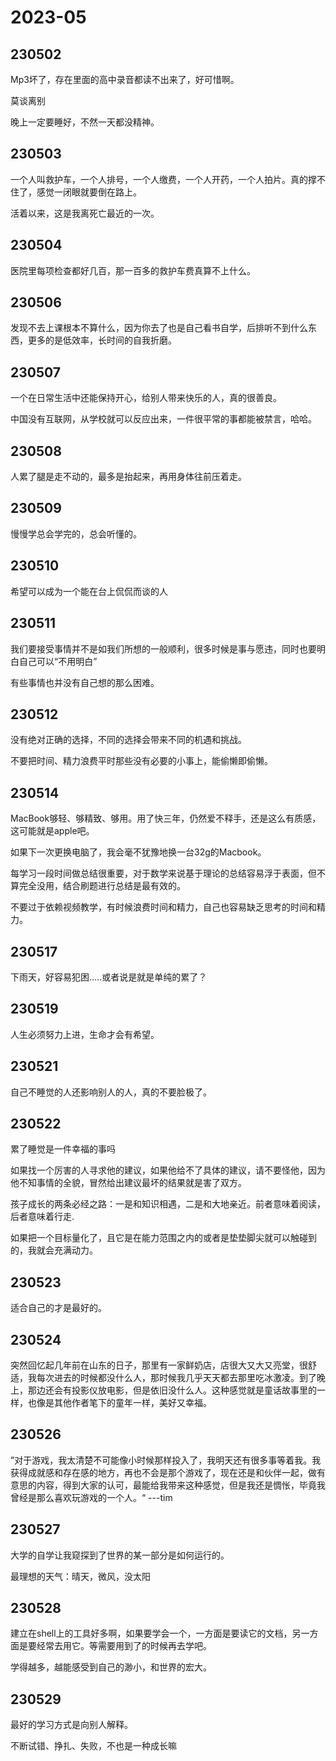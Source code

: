 
# 2023-05

## 230502

Mp3坏了，存在里面的高中录音都读不出来了，好可惜啊。

莫谈离别

晚上一定要睡好，不然一天都没精神。

## 230503

一个人叫救护车，一个人排号，一个人缴费，一个人开药，一个人拍片。真的撑不住了，感觉一闭眼就要倒在路上。

活着以来，这是我离死亡最近的一次。

## 230504

医院里每项检查都好几百，那一百多的救护车费真算不上什么。

## 230506

发现不去上课根本不算什么，因为你去了也是自己看书自学，后排听不到什么东西，更多的是低效率，长时间的自我折磨。

## 230507

一个在日常生活中还能保持开心，给别人带来快乐的人，真的很善良。

中国没有互联网，从学校就可以反应出来，一件很平常的事都能被禁言，哈哈。

## 230508

人累了腿是走不动的，最多是抬起来，再用身体往前压着走。

## 230509

慢慢学总会学完的，总会听懂的。

## 230510

希望可以成为一个能在台上侃侃而谈的人

## 230511

我们要接受事情并不是如我们所想的一般顺利，很多时候是事与愿违，同时也要明白自己可以“不用明白”

有些事情也并没有自己想的那么困难。

## 230512

没有绝对正确的选择，不同的选择会带来不同的机遇和挑战。

不要把时间、精力浪费平时那些没有必要的小事上，能偷懒即偷懒。

## 230514

MacBook够轻、够精致、够用。用了快三年，仍然爱不释手，还是这么有质感，这可能就是apple吧。

如果下一次更换电脑了，我会毫不犹豫地换一台32g的Macbook。

每学习一段时间做总结很重要，对于数学来说基于理论的总结容易浮于表面，但不算完全没用，结合刷题进行总结是最有效的。

不要过于依赖视频教学，有时候浪费时间和精力，自己也容易缺乏思考的时间和精力。

## 230517

下雨天，好容易犯困.....或者说是就是单纯的累了？

## 230519

人生必须努力上进，生命才会有希望。

  

## 230521

自己不睡觉的人还影响别人的人，真的不要脸极了。

  

## 230522

累了睡觉是一件幸福的事吗

如果找一个厉害的人寻求他的建议，如果他给不了具体的建议，请不要怪他，因为他不知事情的全貌，冒然给出建议最坏的结果就是害了双方。  

孩子成长的两条必经之路：一是和知识相遇，二是和大地亲近。前者意味着阅读，后者意味着行走.

如果把一个目标量化了，且它是在能力范围之内的或者是垫垫脚尖就可以触碰到的，我就会充满动力。


## 230523

适合自己的才是最好的。

## 230524

突然回忆起几年前在山东的日子，那里有一家鲜奶店，店很大又大又亮堂，很舒适，我每次进去的时候都没什么人，那时候我几乎天天都去那里吃冰激凌。到了晚上，那边还会有投影仪放电影，但是依旧没什么人。这种感觉就是童话故事里的一样，也像是其他作者笔下的童年一样，美好又幸福。


## 230526

”对于游戏，我太清楚不可能像小时候那样投入了，我明天还有很多事等着我。我获得成就感和存在感的地方，再也不会是那个游戏了，现在还是和伙伴一起，做有意思的内容，得到大家的认可，最能给我带来这种感觉，但是我还是惆怅，毕竟我曾经是那么喜欢玩游戏的一个人。“ ---tim

## 230527

大学的自学让我窥探到了世界的某一部分是如何运行的。

最理想的天气：晴天，微风，没太阳

## 230528

建立在shell上的工具好多啊，如果要学会一个，一方面是要读它的文档，另一方面是要经常去用它。等需要用到了的时候再去学吧。

学得越多，越能感受到自己的渺小，和世界的宏大。


## 230529

最好的学习方式是向别人解释。

不断试错、挣扎、失败，不也是一种成长嘛
